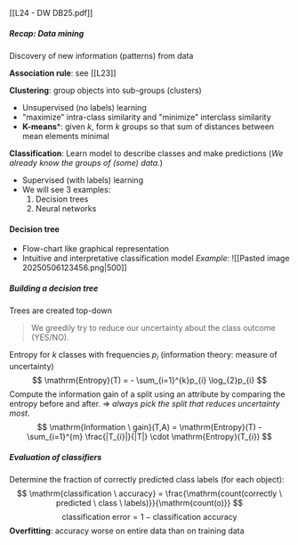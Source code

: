 [[L24 - DW DB25.pdf]]

##### *Recap*: Data mining
Discovery of new information (patterns) from data

**Association rule**: 
see [[L23]]

**Clustering**: group objects into sub-groups (clusters)
- Unsupervised (no labels) learning
- "maximize" intra-class similarity and "minimize" interclass similarity
- **K-means***: given $k$, form $k$ groups so that sum of distances between mean elements minimal

**Classification**: Learn model to describe classes and make predictions
(*We already know the groups of (some) data.*)
- Supervised (with labels) learning
- We will see 3 examples:
	1. Decision trees
	2. Neural networks

#### Decision tree
- Flow-chart like graphical representation
- Intuitive and interpretative classification model
*Example*:
![[Pasted image 20250506123456.png|500]]

##### Building a decision tree
Trees are created top-down
>We greedily try to reduce our uncertainty about the class outcome (YES/NO).

Entropy for $k$ classes with frequencies $p_i$ (information theory: measure of uncertainty)
$$
\mathrm{Entropy}(T) = - \sum_{i=1}^{k}p_{i} \log_{2}p_{i}
$$
Compute the information gain of a split using an attribute by comparing the entropy before and after. 
$\Rightarrow$ *always pick the split that reduces uncertainty most*. 
$$
\mathrm{Information \ gain}(T,A) = \mathrm{Entropy}(T) - \sum_{i=1}^{m} \frac{|T_{i}|}{|T|} \cdot \mathrm{Entropy}(T_{i})
$$
##### Evaluation of classifiers
Determine the fraction of correctly predicted class labels (for each object):
$$
\mathrm{classification \ accuracy} = \frac{\mathrm{count(correctly \ predicted \ class \ labels)}}{\mathrm{count(o)}}
$$
$$
\mathrm{classification \ error} = 1 - \mathrm{classification \ accuracy}
$$
**Overfitting**: accuracy worse on entire data than on training data
